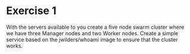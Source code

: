 # Exercise 1

With the servers available to you create a five node swarm cluster where we have three Manager nodes and two Worker nodes.
Create a simple service based on the jwilders/whoami image to ensure that the cluster works.
